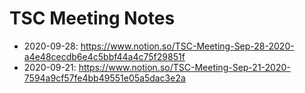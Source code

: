 # TSC Meeting Notes

* 2020-09-28: https://www.notion.so/TSC-Meeting-Sep-28-2020-a4e48cecdb6e4c5bbf44a4c75f29851f
* 2020-09-21: https://www.notion.so/TSC-Meeting-Sep-21-2020-7594a9cf57fe4bb49551e05a5dac3e2a
